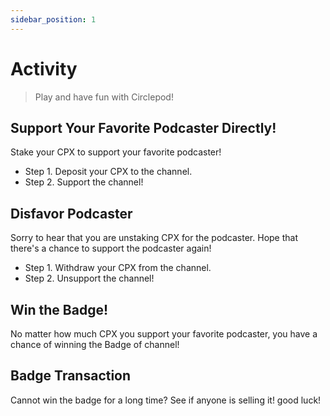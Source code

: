 ```yaml
---
sidebar_position: 1
---
```


# Activity

> Play and have fun with Circlepod!

## Support Your Favorite Podcaster Directly!

Stake your CPX to support your favorite podcaster!

* Step 1. Deposit your CPX to the channel.
* Step 2. Support the channel!

## Disfavor Podcaster

Sorry to hear that you are unstaking CPX for the podcaster. Hope that there's a chance to support the podcaster again!

* Step 1. Withdraw your CPX from the channel.
* Step 2. Unsupport the channel!

## Win the Badge!

No matter how much CPX you support your favorite podcaster, you have a chance of winning the Badge of channel!

## Badge Transaction

Cannot win the badge for a long time? See if anyone is selling it! good luck!
